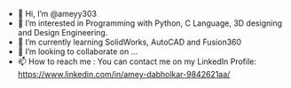 - 👋 Hi, I’m @ameyy303
- 👀 I’m interested in Programming with Python, C Language, 3D designing and Design Engineering. 
- 🌱 I’m currently learning SolidWorks, AutoCAD and Fusion360 
- 💞️ I’m looking to collaborate on ...
- 📫 How to reach me : You can contact me on my LinkedIn Profile: https://www.linkedin.com/in/amey-dabholkar-9842621aa/

<!---
ameyy303/ameyy303 is a ✨ special ✨ repository because its `README.md` (this file) appears on your GitHub profile.
You can click the Preview link to take a look at your changes.
--->
